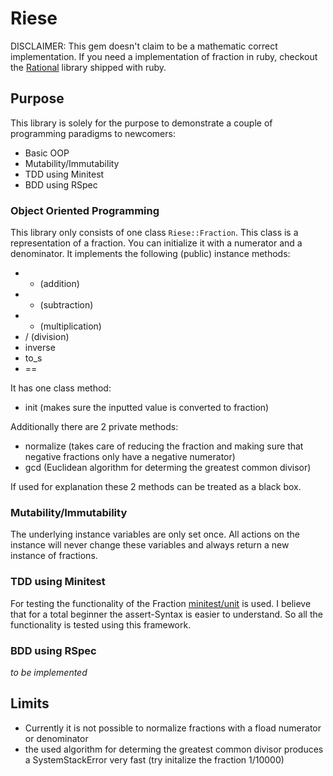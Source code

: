 # Riese

DISCLAIMER: This gem doesn't claim to be a mathematic correct implementation. If you need a implementation of fraction in ruby, checkout the [Rational](http://www.ruby-doc.org/core/Rational.html) library shipped with ruby.

## Purpose

This library is solely for the purpose to demonstrate a couple of programming paradigms to newcomers:

 - Basic OOP
 - Mutability/Immutability
 - TDD using Minitest
 - BDD using RSpec

### Object Oriented Programming

This library only consists of one class `Riese::Fraction`. This class is a representation of a fraction. You can initialize it with a numerator and a denominator. It implements the following (public) instance methods:

 - + (addition)
 - - (subtraction)
 - * (multiplication)
 - / (division)
 - inverse
 - to_s
 - ==

It has one class method:

 - init (makes sure the inputted value is converted to fraction)

Additionally there are 2 private methods:

 - normalize (takes care of reducing the fraction and making sure that negative fractions only have a negative numerator)
 - gcd (Euclidean algorithm for determing the greatest common divisor)

If used for explanation these 2 methods can be treated as a black box.

### Mutability/Immutability

The underlying instance variables are only set once. All actions on the instance will never change these variables and always return a new instance of fractions.

### TDD using Minitest

For testing the functionality of the Fraction [minitest/unit](https://github.com/seattlerb/minitest) is used. I believe that for a total beginner the assert-Syntax is easier to understand. So all the functionality is tested using this framework.

### BDD using RSpec

*to be implemented*

## Limits

- Currently it is not possible to normalize fractions with a fload numerator or denominator
- the used algorithm for determing the greatest common divisor produces a SystemStackError very fast (try initalize the fraction 1/10000)